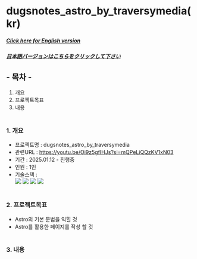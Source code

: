# dugsnotes_astro_by_traversymedia(kr)

##### [Click here for English version](README_EN.md)

##### [日本語バージョンはこちらをクリックして下さい](README_JP.md)

## - 목차 -

1. 개요
2. 프로젝트목표
3. 내용
   </br>
   </br>

### 1. 개요

- 프로젝트명 : dugsnotes_astro_by_traversymedia
- 관련URL : https://youtu.be/Oi9z5gfIHJs?si=mQPeLiQQzKV1xN03
- 기간 : 2025.01.12 - 진행중
- 인원 : 1인
- 기술스택 : </br>
  <img src="https://img.shields.io/badge/astro-BC52EE?style=for-the-badge&logo=astro&logoColor=white">
  <img src="https://img.shields.io/badge/HTML5-E34F26?style=for-the-badge&logo=HTML5&logoColor=white">
  <img src="https://img.shields.io/badge/CSS3-1572B6?style=for-the-badge&logo=CSS3&logoColor=white">
  <img src="https://img.shields.io/badge/Javascript-F7DF1E?style=for-the-badge&logo=Javascript&logoColor=white">
  </br>
  </br>

### 2. 프로젝트목표

- Astro의 기본 문법을 익힐 것
- Astro를 활용한 페이지를 작성 할 것
  </br>
  </br>

### 3. 내용
